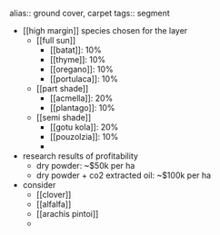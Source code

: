 alias:: ground cover, carpet
tags:: segment

- [[high margin]] species chosen for the layer
	- [[full sun]]
		- [[batat]]: 10%
		- [[thyme]]: 10%
		- [[oregano]]: 10%
		- [[portulaca]]: 10%
	- [[part shade]]
		- [[acmella]]: 20%
		- [[plantago]]: 10%
	- [[semi shade]]
		- [[gotu kola]]: 20%
		- [[pouzolzia]]: 10%
		-
- research results of profitability
	- dry powder: ~$50k per ha
	- dry powder + co2 extracted oil: ~$100k per ha
- consider
	- [[clover]]
	- [[alfalfa]]
	- [[arachis pintoi]]
	-
